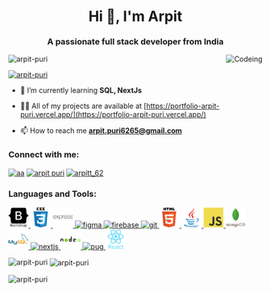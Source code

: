 <h1 align="center">Hi 👋, I'm Arpit</h1>
<h3 align="center">A passionate full stack developer from India</h3>
<img align="right" alt="Codeing" wifth="400" src="https://miro.medium.com/v2/resize:fit:720/format:webp/1*-1MSH4crP2pQu0SJl04yCw.png">
<p align="left"> <img src="https://komarev.com/ghpvc/?username=arpit-puri&label=Profile%20views&color=0e75b6&style=flat" alt="arpit-puri" /> </p>

<p align="left"> <a href="https://github.com/ryo-ma/github-profile-trophy"><img src="https://github-profile-trophy.vercel.app/?username=arpit-puri" alt="arpit-puri" /></a> </p>

- 🌱 I’m currently learning **SQL, NextJs**

- 👨‍💻 All of my projects are available at [https://portfolio-arpit-puri.vercel.app/](https://portfolio-arpit-puri.vercel.app/)

- 📫 How to reach me **arpit.puri6265@gmail.com**

<h3 align="left">Connect with me:</h3>
<p align="left">
<a href="https://codepen.io/aa" target="blank"><img align="center" src="https://raw.githubusercontent.com/rahuldkjain/github-profile-readme-generator/master/src/images/icons/Social/codepen.svg" alt="aa" height="30" width="40" /></a>
<a href="https://linkedin.com/in/arpit puri" target="blank"><img align="center" src="https://raw.githubusercontent.com/rahuldkjain/github-profile-readme-generator/master/src/images/icons/Social/linked-in-alt.svg" alt="arpit puri" height="30" width="40" /></a>
<a href="https://www.codechef.com/users/arpitt_62" target="blank"><img align="center" src="https://cdn.jsdelivr.net/npm/simple-icons@3.1.0/icons/codechef.svg" alt="arpitt_62" height="30" width="40" /></a>
</p>

<h3 align="left">Languages and Tools:</h3>
<p align="left"> <a href="https://getbootstrap.com" target="_blank" rel="noreferrer"> <img src="https://raw.githubusercontent.com/devicons/devicon/master/icons/bootstrap/bootstrap-plain-wordmark.svg" alt="bootstrap" width="40" height="40"/> </a> <a href="https://www.w3schools.com/css/" target="_blank" rel="noreferrer"> <img src="https://raw.githubusercontent.com/devicons/devicon/master/icons/css3/css3-original-wordmark.svg" alt="css3" width="40" height="40"/> </a> <a href="https://expressjs.com" target="_blank" rel="noreferrer"> <img src="https://raw.githubusercontent.com/devicons/devicon/master/icons/express/express-original-wordmark.svg" alt="express" width="40" height="40"/> </a> <a href="https://www.figma.com/" target="_blank" rel="noreferrer"> <img src="https://www.vectorlogo.zone/logos/figma/figma-icon.svg" alt="figma" width="40" height="40"/> </a> <a href="https://firebase.google.com/" target="_blank" rel="noreferrer"> <img src="https://www.vectorlogo.zone/logos/firebase/firebase-icon.svg" alt="firebase" width="40" height="40"/> </a> <a href="https://git-scm.com/" target="_blank" rel="noreferrer"> <img src="https://www.vectorlogo.zone/logos/git-scm/git-scm-icon.svg" alt="git" width="40" height="40"/> </a> <a href="https://www.w3.org/html/" target="_blank" rel="noreferrer"> <img src="https://raw.githubusercontent.com/devicons/devicon/master/icons/html5/html5-original-wordmark.svg" alt="html5" width="40" height="40"/> </a> <a href="https://www.java.com" target="_blank" rel="noreferrer"> <img src="https://raw.githubusercontent.com/devicons/devicon/master/icons/java/java-original.svg" alt="java" width="40" height="40"/> </a> <a href="https://developer.mozilla.org/en-US/docs/Web/JavaScript" target="_blank" rel="noreferrer"> <img src="https://raw.githubusercontent.com/devicons/devicon/master/icons/javascript/javascript-original.svg" alt="javascript" width="40" height="40"/> </a> <a href="https://www.mongodb.com/" target="_blank" rel="noreferrer"> <img src="https://raw.githubusercontent.com/devicons/devicon/master/icons/mongodb/mongodb-original-wordmark.svg" alt="mongodb" width="40" height="40"/> </a> <a href="https://www.mysql.com/" target="_blank" rel="noreferrer"> <img src="https://raw.githubusercontent.com/devicons/devicon/master/icons/mysql/mysql-original-wordmark.svg" alt="mysql" width="40" height="40"/> </a> <a href="https://nextjs.org/" target="_blank" rel="noreferrer"> <img src="https://cdn.worldvectorlogo.com/logos/nextjs-2.svg" alt="nextjs" width="40" height="40"/> </a> <a href="https://nodejs.org" target="_blank" rel="noreferrer"> <img src="https://raw.githubusercontent.com/devicons/devicon/master/icons/nodejs/nodejs-original-wordmark.svg" alt="nodejs" width="40" height="40"/> </a> <a href="https://pugjs.org" target="_blank" rel="noreferrer"> <img src="https://cdn.worldvectorlogo.com/logos/pug.svg" alt="pug" width="40" height="40"/> </a> <a href="https://reactjs.org/" target="_blank" rel="noreferrer"> <img src="https://raw.githubusercontent.com/devicons/devicon/master/icons/react/react-original-wordmark.svg" alt="react" width="40" height="40"/> </a> </p>

<p><img align="left" src="https://github-readme-stats.vercel.app/api/top-langs?username=arpit-puri&show_icons=true&locale=en&layout=compact" alt="arpit-puri" /></p>

<p>&nbsp;<img align="center" src="https://github-readme-stats.vercel.app/api?username=arpit-puri&show_icons=true&locale=en" alt="arpit-puri" /></p>

<p><img align="center" src="https://github-readme-streak-stats.herokuapp.com/?user=arpit-puri&" alt="arpit-puri" /></p>
